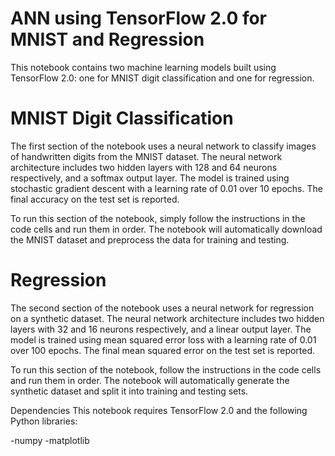 # ANN using TensorFlow 2.0 for MNIST and Regression

This notebook contains two machine learning models built using TensorFlow 2.0: one for MNIST digit classification and one for regression.

# MNIST Digit Classification

The first section of the notebook uses a neural network to classify images of handwritten digits from the MNIST dataset. The neural network architecture includes two hidden layers with 128 and 64 neurons respectively, and a softmax output layer. The model is trained using stochastic gradient descent with a learning rate of 0.01 over 10 epochs. The final accuracy on the test set is reported.

To run this section of the notebook, simply follow the instructions in the code cells and run them in order. The notebook will automatically download the MNIST dataset and preprocess the data for training and testing.

# Regression

The second section of the notebook uses a neural network for regression on a synthetic dataset. The neural network architecture includes two hidden layers with 32 and 16 neurons respectively, and a linear output layer. The model is trained using mean squared error loss with a learning rate of 0.01 over 100 epochs. The final mean squared error on the test set is reported.

To run this section of the notebook, follow the instructions in the code cells and run them in order. The notebook will automatically generate the synthetic dataset and split it into training and testing sets.

Dependencies
This notebook requires TensorFlow 2.0 and the following Python libraries:

-numpy
-matplotlib
